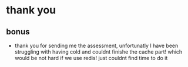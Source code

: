 # thank you

## bonus

- thank you for sending me the assessment, unfortunatly I have been struggling with having cold and couldnt finishe the cache part! which would be not hard if we use redis! just couldnt find time to do it
